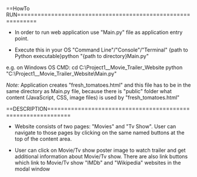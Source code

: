 ==HowTo RUN============================================================
- In order to run web application use "Main.py" file as application entry point.

- Execute this in your OS "Command Line"/"Console"/"Terminal"
{path to Python executable}python "{path to directory}Main.py"

e.g. on Windows OS CMD: 
cd C:\Project1__Movie_Trailer_Website
python "C:\\Project1__Movie_Trailer_Website\\Main.py"

*Note:* Application creates "fresh_tomatoes.html" and this file has to be in the 
same directory as Main.py file, because there is "public" folder what content 
(JavaScript, CSS, image files) is used by "fresh_tomatoes.html"

==DESCRIPTION=============================================================
- Website consists of two pages: "Movies" and "Tv Show". User can navigate to
those pages by clicking on the same named buttons at the top of the content 
area.

- User can click on Movie/Tv show poster image to watch trailer and get 
additional information about Movie/Tv show. There are also link buttons which 
link to Movie/Tv show "IMDb" and "Wikipedia" websites in the modal window
